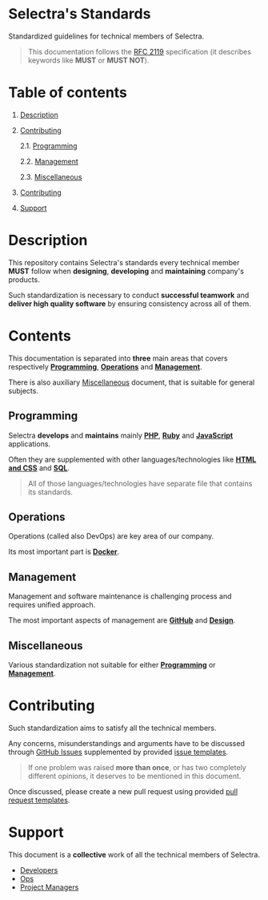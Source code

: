 Selectra's Standards
=

Standardized guidelines for technical members of Selectra.

> This documentation follows the [RFC 2119](http://www.ietf.org/rfc/rfc2119.txt) specification (it describes keywords like **MUST** or **MUST NOT**).

# Table of contents

1. [Description](#description)

2. [Contributing](#contributing)

    2.1. [Programming](#programming)

    2.2. [Management](#management)

    2.3. [Miscellaneous](#miscellaneous)

3. [Contributing](#contributing)

4. [Support](#support)

# Description

This repository contains Selectra's standards every technical member **MUST** follow when **designing**, **developing** and **maintaining** company's products.

Such standardization is necessary to conduct **successful teamwork** and **deliver high quality software** by ensuring consistency across all of them.

# Contents

This documentation is separated into **three** main areas that covers respectively [**Programming**](#programming), [**Operations**](#operations) and [**Management**](#management).

There is also auxiliary [Miscellaneous](#miscellaneous) document, that is suitable for general subjects.

## Programming

Selectra **develops** and **maintains** mainly [**PHP**](/programming/PHP.md), [**Ruby**]() and [**JavaScript**](/programming/JAVASCRIPT.md) applications.

Often they are supplemented with other languages/technologies like [**HTML and CSS**](/programming/HTML_AND_CSS.md) and [**SQL**](/programming/SQL_AND_MYSQL.md).

> All of those languages/technologies have separate file that contains its standards.

## Operations

Operations (called also DevOps) are key area of our company.

Its most important part is [**Docker**](/operations/DOCKER.md).

## Management

Management and software maintenance is challenging process and requires unified approach.

The most important aspects of management are [**GitHub**](/management/GITHUB.md) and [**Design**](/management/DESIGN.md).

## Miscellaneous

Various standardization not suitable for either [**Programming**](#programming) or [**Management**](#management).

# Contributing

Such standardization aims to satisfy all the technical members. 

Any concerns, misunderstandings and arguments have to be discussed through [GitHub Issues](https://github.com/Selectra-Dev/selectra-standards/issues/new) supplemented by provided [issue templates](.github/ISSUE_TEMPLATE).

> If one problem was raised **more than once**, or has two completely different opinions, it deserves to be mentioned in this document.

Once discussed, please create a new pull request using provided [pull request templates](.github/PULL_REQUEST_TEMPLATE).

# Support

This document is a **collective** work of all the technical members of Selectra.

- [Developers](https://github.com/orgs/Selectra-Dev/teams/developers)
- [Ops](https://github.com/orgs/Selectra-Dev/teams/ops)
- [Project Managers](https://github.com/orgs/Selectra-Dev/teams/project-managers)
